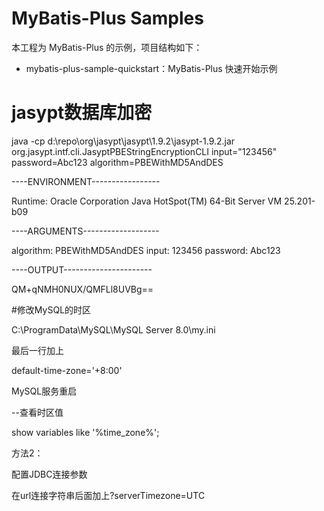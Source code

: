 # MyBatis-Plus Samples


本工程为 MyBatis-Plus 的示例，项目结构如下：

- mybatis-plus-sample-quickstart：MyBatis-Plus 快速开始示例

# jasypt数据库加密

java -cp d:\repo\org\jasypt\jasypt\1.9.2\jasypt-1.9.2.jar org.jasypt.intf.cli.JasyptPBEStringEncryptionCLI input="123456" password=Abc123 algorithm=PBEWithMD5AndDES



----ENVIRONMENT-----------------

Runtime: Oracle Corporation Java HotSpot(TM) 64-Bit Server VM 25.201-b09



----ARGUMENTS-------------------

algorithm: PBEWithMD5AndDES
input: 123456
password: Abc123



----OUTPUT----------------------

QM+qNMH0NUX/QMFLl8UVBg==


#修改MySQL的时区

C:\ProgramData\MySQL\MySQL Server 8.0\my.ini

最后一行加上

default-time-zone='+8:00'

MySQL服务重启

--查看时区值

show variables like '%time_zone%';

方法2：

配置JDBC连接参数

在url连接字符串后面加上?serverTimezone=UTC